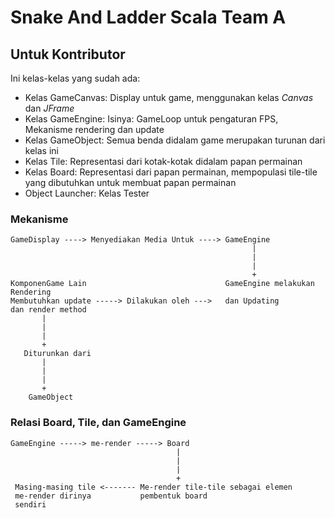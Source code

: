 # Snake And Ladder Scala Team A 

## Untuk Kontributor

Ini kelas-kelas yang sudah ada:

* Kelas GameCanvas: Display untuk game, menggunakan kelas _Canvas_ dan _JFrame_
* Kelas GameEngine: Isinya: GameLoop untuk pengaturan FPS, Mekanisme rendering dan update
* Kelas GameObject: Semua benda didalam game merupakan turunan dari kelas ini
* Kelas Tile: Representasi dari kotak-kotak didalam papan permainan
* Kelas Board: Representasi dari papan permainan, mempopulasi tile-tile yang dibutuhkan untuk membuat papan permainan
* Object Launcher: Kelas Tester

### Mekanisme

    GameDisplay ----> Menyediakan Media Untuk ----> GameEngine
                                                          |
                                                          |
                                                          |
                                                          +
    KomponenGame Lain                               GameEngine melakukan Rendering
    Membutuhkan update -----> Dilakukan oleh --->   dan Updating
    dan render method
           |
           |
           |
           +
       Diturunkan dari
           |
           |
           |
           +
        GameObject
        
        
### Relasi Board, Tile, dan GameEngine
   
    GameEngine -----> me-render -----> Board
                                         |
                                         |
                                         |
                                         +
     Masing-masing tile <------- Me-render tile-tile sebagai elemen
     me-render dirinya           pembentuk board
     sendiri
